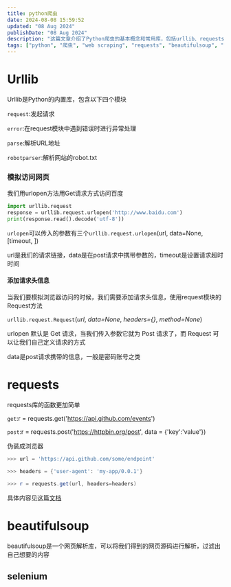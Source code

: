 ```yaml
---
title: python爬虫
date: 2024-08-08 15:59:52
updated: "08 Aug 2024"
publishDate: "08 Aug 2024"
description: "这篇文章介绍了Python爬虫的基本概念和常用库，包括urllib、requests、beautifulsoup和selenium等，帮助读者快速上手Python爬虫开发。"
tags: ["python", "爬虫", "web scraping", "requests", "beautifulsoup", "selenium"]
---
```


# Urllib

Urllib是Python的内置库，包含以下四个模块

`request`:发起请求

`error`:在request模块中遇到错误时进行异常处理

`parse`:解析URL地址

`robotparser`:解析网站的robot.txt

### 模拟访问网页

我们用urlopen方法用Get请求方式访问百度

```python
import urllib.request
response = urllib.request.urlopen('http://www.baidu.com')
print(response.read().decode('utf-8'))
```

`urlopen`可以传入的参数有三个`urllib.request.urlopen`(url, data=None, [timeout, ])

url是我们的请求链接，data是在post请求中携带参数的，timeout是设置请求超时时间

#### 添加请求头信息

当我们要模拟浏览器访问的时候，我们需要添加请求头信息，使用request模块的Request方法

`urllib.request.Request`(*url*, *data=None*, *headers={}*, *method=None*)

urlopen 默认是 Get 请求，当我们传入参数它就为 Post 请求了，而 Request 可以让我们自己定义请求的方式

data是post请求携带的信息，一般是密码账号之类

# requests

requests库的函数更加简单

`get`:r = requests.get('https://api.github.com/events')

`post`:r = requests.post('https://httpbin.org/post', data = {'key':'value'})

伪装成浏览器

```powershell
>>> url = 'https://api.github.com/some/endpoint'

>>> headers = {'user-agent': 'my-app/0.0.1'}

>>> r = requests.get(url, headers=headers)
```

具体内容见这篇[文档](https://requests.readthedocs.io/projects/cn/zh-cn/latest/)

# beautifulsoup

beautifulsoup是一个网页解析库，可以将我们得到的网页源码进行解析，过滤出自己想要的内容

## selenium